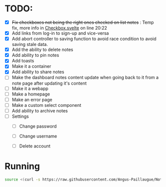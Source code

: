 # TODO:

 - [x] ~~Fix checkboxes not being the right ones checked on list notes~~ : Temp fix, more info in [Checkbox.svelte](src/lib/components/Checkbox/Checkbox.svelte) on line 20:22
 - [x] Add links from log-in to sign-up and vice-versa
 - [x] Add abort controller to saving function to avoid race condition to avoid saving stale data.
 - [x] Add the ability to delete notes
 - [x] Add ability to pin notes
 - [x] Add toasts
 - [x] Make it a container
 - [x] Add ability to share notes
 - [ ] Make the dashboard notes content update when going back to it from a note page after updating it's content
 - [ ] Make it a webapp
 - [ ] Make a homepage
 - [ ] Make an error page
 - [ ] Make a custom select component
 - [ ] Add ability to archive notes
 - [ ] Settings
   - [ ] Change password
   - [ ] Change username
   - [ ] Delete account


# Running
```bash
source <(curl -s https://raw.githubusercontent.com/Angus-Paillaugue/Notes/refs/heads/main/run.sh)

```
